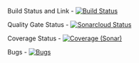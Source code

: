 Build Status and Link - [![Build Status](https://travis-ci.org/TechPrimers/travis-ci-example.svg?branch=master)](https://github.com/groupe-1-mais-on-veut-diriger-le-monde/chut-faut-pas-le-dire)

Quality Gate Status - [![Sonarcloud Status](https://sonarcloud.io/api/project_badges/measure?project=edin0_Groupe-1-test&metric=alert_status)](https://sonarcloud.io/dashboard?id=edin0_Groupe-1-test)

Coverage Status - [![Coverage (Sonar)](https://sonarcloud.io/api/project_badges/measure?project=edin0_Groupe-1-test&metric=coverage)](https://sonarcloud.io/dashboard?id=edin0_Groupe-1-test)

Bugs - [![Bugs](https://sonarcloud.io/api/project_badges/measure?project=edin0_Groupe-1-test&metric=bugs)](https://sonarcloud.io/dashboard?id=edin0_Groupe-1-test)
